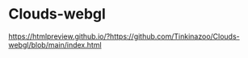 # Clouds-webgl
https://htmlpreview.github.io/?https://github.com/Tinkinazoo/Clouds-webgl/blob/main/index.html
